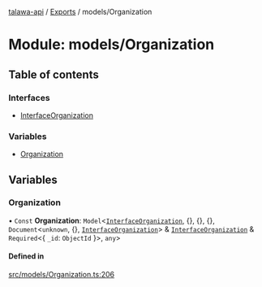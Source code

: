 [talawa-api](../README.md) / [Exports](../modules.md) / models/Organization

# Module: models/Organization

## Table of contents

### Interfaces

- [InterfaceOrganization](../interfaces/models_Organization.InterfaceOrganization.md)

### Variables

- [Organization](models_Organization.md#organization)

## Variables

### Organization

• `Const` **Organization**: `Model`\<[`InterfaceOrganization`](../interfaces/models_Organization.InterfaceOrganization.md), \{\}, \{\}, \{\}, `Document`\<`unknown`, \{\}, [`InterfaceOrganization`](../interfaces/models_Organization.InterfaceOrganization.md)\> & [`InterfaceOrganization`](../interfaces/models_Organization.InterfaceOrganization.md) & `Required`\<\{ `_id`: `ObjectId`  \}\>, `any`\>

#### Defined in

[src/models/Organization.ts:206](https://github.com/PalisadoesFoundation/talawa-api/blob/9fa6a1c/src/models/Organization.ts#L206)
